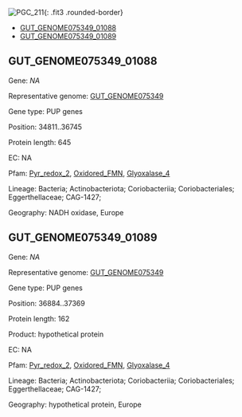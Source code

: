 ![PGC_211](../static/images/Clusters_figure/PGC_211.jpg){: .fit3 .rounded-border}

<ul id="myTab" class="nav nav-tabs">
  <li class="active">
        <a href="#tab1" data-toggle="tab">GUT_GENOME075349_01088</a>
  </li>
<li><a href="#tab2" data-toggle="tab">GUT_GENOME075349_01089</a></li>
</ul>

<div id="myTabContent" class="tab-content">
  <div class="tab-pane fade in active" id="tab1">

<h2 id="GUT_GENOME075349_01088">GUT_GENOME075349_01088</h2>
<p>Gene: <em>NA</em>
<p>Representative genome: <a href="https://www.ebi.ac.uk/metagenomics/genomes/MGYG-HGUT-01062">GUT_GENOME075349</a></p>
<p>Gene type: PUP genes</p>
<p>Position: 34811..36745</p>
<p>Protein length: 645</p>
<p>EC: NA</p>
<p>Pfam: <a href="http://pfam.xfam.org/family/Pyr_redox_2">Pyr_redox_2</a>, <a href="http://pfam.xfam.org/family/Oxidored_FMN">Oxidored_FMN</a>, <a href="http://pfam.xfam.org/family/Glyoxalase_4">Glyoxalase_4</a></p>
<p>Lineage: Bacteria; Actinobacteriota; Coriobacteriia; Coriobacteriales; Eggerthellaceae; CAG-1427; </p>
<p>Geography: NADH oxidase, Europe</p>
  </div>

  <div class="tab-pane fade" id="tab2">

<h2 id="GUT_GENOME075349_01089">GUT_GENOME075349_01089</h2>
<p>Gene: <em>NA</em></p>
<p>Representative genome: <a href="https://www.ebi.ac.uk/metagenomics/genomes/MGYG-HGUT-01062">GUT_GENOME075349</a></p>
<p>Gene type: PUP genes</p>
<p>Position: 36884..37369</p>
<p>Protein length: 162</p>
<p>Product: hypothetical protein</p>
<p>EC: NA</p>
<p>Pfam: <a href="http://pfam.xfam.org/family/Pyr_redox_2">Pyr_redox_2</a>, <a href="http://pfam.xfam.org/family/Oxidored_FMN">Oxidored_FMN</a>, <a href="http://pfam.xfam.org/family/Glyoxalase_4">Glyoxalase_4</a></p>
<p>Lineage: Bacteria; Actinobacteriota; Coriobacteriia; Coriobacteriales; Eggerthellaceae; CAG-1427; </p>
<p>Geography: hypothetical protein, Europe</p>

  </div>
</div>
